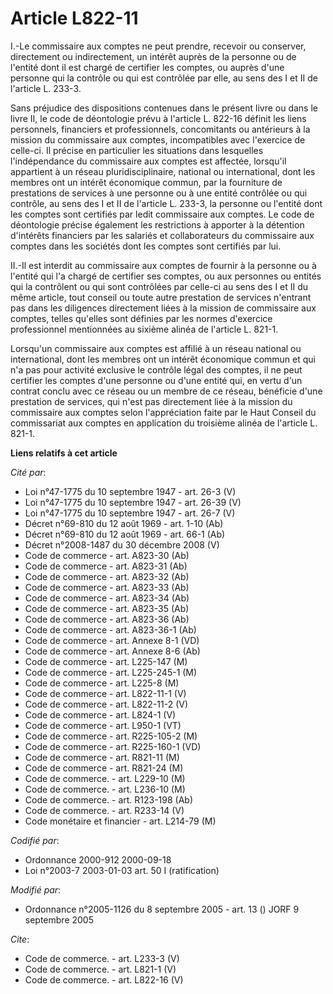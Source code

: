 # Article L822-11

I.-Le commissaire aux comptes ne peut prendre, recevoir ou conserver, directement ou indirectement, un intérêt auprès de la
personne ou de l'entité dont il est chargé de certifier les comptes, ou auprès d'une personne qui la contrôle ou qui est
contrôlée par elle, au sens des I et II de l'article L. 233-3. 

Sans préjudice des dispositions contenues dans le présent livre ou dans le livre II, le code de déontologie prévu à l'article
L. 822-16 définit les liens personnels, financiers et professionnels, concomitants ou antérieurs à la mission du commissaire
aux comptes, incompatibles avec l'exercice de celle-ci. Il précise en particulier les situations dans lesquelles
l'indépendance du commissaire aux comptes est affectée, lorsqu'il appartient à un réseau pluridisciplinaire, national ou
international, dont les membres ont un intérêt économique commun, par la fourniture de prestations de services à une personne
ou à une entité contrôlée ou qui contrôle, au sens des I et II de l'article L. 233-3, la personne ou l'entité dont les
comptes sont certifiés par ledit commissaire aux comptes. Le code de déontologie précise également les restrictions à
apporter à la détention d'intérêts financiers par les salariés et collaborateurs du commissaire aux comptes dans les sociétés
dont les comptes sont certifiés par lui. 

II.-Il est interdit au commissaire aux comptes de fournir à la personne ou à l'entité qui l'a chargé de certifier ses
comptes, ou aux personnes ou entités qui la contrôlent ou qui sont contrôlées par celle-ci au sens des I et II du même
article, tout conseil ou toute autre prestation de services n'entrant pas dans les diligences directement liées à la mission
de commissaire aux comptes, telles qu'elles sont définies par les normes d'exercice professionnel mentionnées au sixième
alinéa de l'article L. 821-1. 

Lorsqu'un commissaire aux comptes est affilié à un réseau national ou international, dont les membres ont un intérêt
économique commun et qui n'a pas pour activité exclusive le contrôle légal des comptes, il ne peut certifier les comptes
d'une personne ou d'une entité qui, en vertu d'un contrat conclu avec ce réseau ou un membre de ce réseau, bénéficie d'une
prestation de services, qui n'est pas directement liée à la mission du commissaire aux comptes selon l'appréciation faite par
le Haut Conseil du commissariat aux comptes en application du troisième alinéa de l'article L. 821-1.

**Liens relatifs à cet article**

_Cité par_:

  - Loi n°47-1775 du 10 septembre 1947 - art. 26-3 (V)
  - Loi n°47-1775 du 10 septembre 1947 - art. 26-39 (V)
  - Loi n°47-1775 du 10 septembre 1947 - art. 26-7 (V)
  - Décret n°69-810 du 12 août 1969 - art. 1-10 (Ab)
  - Décret n°69-810 du 12 août 1969 - art. 66-1 (Ab)
  - Décret n°2008-1487 du 30 décembre 2008 (V)
  - Code de commerce - art. A823-30 (Ab)
  - Code de commerce - art. A823-31 (Ab)
  - Code de commerce - art. A823-32 (Ab)
  - Code de commerce - art. A823-33 (Ab)
  - Code de commerce - art. A823-34 (Ab)
  - Code de commerce - art. A823-35 (Ab)
  - Code de commerce - art. A823-36 (Ab)
  - Code de commerce - art. A823-36-1 (Ab)
  - Code de commerce - art. Annexe 8-1 (VD)
  - Code de commerce - art. Annexe 8-6 (Ab)
  - Code de commerce - art. L225-147 (M)
  - Code de commerce - art. L225-245-1 (M)
  - Code de commerce - art. L225-8 (M)
  - Code de commerce - art. L822-11-1 (V)
  - Code de commerce - art. L822-11-2 (V)
  - Code de commerce - art. L824-1 (V)
  - Code de commerce - art. L950-1 (VT)
  - Code de commerce - art. R225-105-2 (M)
  - Code de commerce - art. R225-160-1 (VD)
  - Code de commerce - art. R821-11 (M)
  - Code de commerce - art. R821-24 (M)
  - Code de commerce. - art. L229-10 (M)
  - Code de commerce. - art. L236-10 (M)
  - Code de commerce. - art. R123-198 (Ab)
  - Code de commerce. - art. R233-14 (V)
  - Code monétaire et financier - art. L214-79 (M)

_Codifié par_:

  - Ordonnance 2000-912 2000-09-18
  - Loi n°2003-7 2003-01-03 art. 50 I (ratification)

_Modifié par_:

  - Ordonnance n°2005-1126 du 8 septembre 2005 - art. 13 () JORF 9 septembre 2005

_Cite_:

  - Code de commerce. - art. L233-3 (V)
  - Code de commerce. - art. L821-1 (V)
  - Code de commerce. - art. L822-16 (V)
